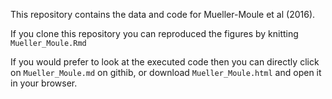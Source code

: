 This repository contains the data and code for Mueller-Moule et al (2016).

If you clone this repository you can reproduced the figures by knitting `Mueller_Moule.Rmd`

If you would prefer to look at the executed code then you can directly click on `Mueller_Moule.md` on githib, or download `Mueller_Moule.html` and open it in your browser.
